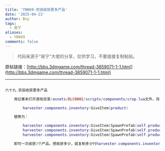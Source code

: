 ```yaml
---
title: 'YN069-农田收获更多产品'
date: '2025-04-23'
author: Bny
tags:
  - 易宁
aliases:
  - YN069
comments: false
---
```


> 代码来源于“易宁”大佬的分享，仅供学习，不要直接复制粘贴。

原帖链接：[http://bbs.3dmgame.com/thread-3859071-1-1.html](http://bbs.3dmgame.com/thread-3859071-1-1.html)

---

```lua  

六十九.农田收获更多产品	用记事本打开游戏目录/assets/DLC0002/scripts/components/crop.lua文件，将以下内容：		harvester.components.inventory:GiveItem(product)	替换为：		harvester.components.inventory:GiveItem(SpawnPrefab(self.product_prefab))		harvester.components.inventory:GiveItem(SpawnPrefab(self.product_prefab))		harvester.components.inventory:GiveItem(SpawnPrefab(self.product_prefab))	即可一次收获3个产品，想收获多少，就复制多少行harvester.components.inventory:GiveItem(SpawnPrefab(self.product_prefab))即可

```  


